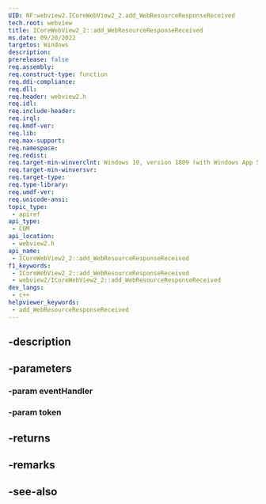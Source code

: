 ```yaml
---
UID: NF:webview2.ICoreWebView2_2.add_WebResourceResponseReceived
tech.root: webview
title: ICoreWebView2_2::add_WebResourceResponseReceived
ms.date: 09/20/2022
targetos: Windows
description: 
prerelease: false
req.assembly: 
req.construct-type: function
req.ddi-compliance: 
req.dll: 
req.header: webview2.h
req.idl: 
req.include-header: 
req.irql: 
req.kmdf-ver: 
req.lib: 
req.max-support: 
req.namespace: 
req.redist: 
req.target-min-winverclnt: Windows 10, version 1809 (with Windows App SDK 1.1 or later)
req.target-min-winversvr: 
req.target-type: 
req.type-library: 
req.umdf-ver: 
req.unicode-ansi: 
topic_type:
 - apiref
api_type:
 - COM
api_location:
 - webview2.h
api_name:
 - ICoreWebView2_2::add_WebResourceResponseReceived
f1_keywords:
 - ICoreWebView2_2::add_WebResourceResponseReceived
 - webview2/ICoreWebView2_2::add_WebResourceResponseReceived
dev_langs:
 - c++
helpviewer_keywords:
 - add_WebResourceResponseReceived
---
```


## -description

## -parameters

### -param eventHandler

### -param token

## -returns

## -remarks

## -see-also

